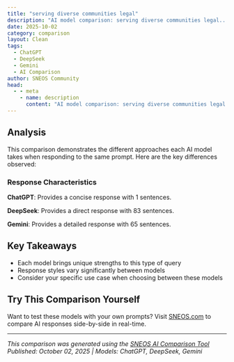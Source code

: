 ```yaml
---
title: "serving diverse communities legal"
description: "AI model comparison: serving diverse communities legal..."
date: 2025-10-02
category: comparison
layout: Clean
tags:
  - ChatGPT
  - DeepSeek
  - Gemini
  - AI Comparison
author: SNEOS Community
head:
  - - meta
    - name: description
      content: "AI model comparison: serving diverse communities legal..."
---
```


<ChatComparison
  title="serving diverse communities legal"
  prompt="serving diverse communities legal"
  :responses='{
    "ChatGPT": "Serving diverse communities in a legal context involves understanding and addressing the unique legal needs, cultural backgrounds, and specific challenges faced by different groups. Here are some key aspects to consider:\n\n### 1. **Cultural Competence**\n   - **Understanding Cultural Differences**: It&#x27;s crucial for legal professionals to be sensitive to cultural norms, values, and practices of various communities.\n   - **Effective Communication**: Use language services and translators for non-English speaking clients to ensure clear communication.\n\n### 2. **Access to Justice**\n   - **Barriers to Access**: Identify and work to remove barriers such as language, socioeconomic status, and lack of transportation.\n   - **Legal Aid Services**: Partner with legal aid organizations that specialize in serving low-income and marginalized communities.\n\n### 3. **Community Engagement**\n   - **Outreach Programs**: Engage with diverse communities through workshops, informational sessions, and partnerships with community organizations.\n   - **Feedback Mechanisms**: Create avenues for community feedback to better understand their legal needs.\n\n### 4. **Education and Resources**\n   - **Legal Literacy**: Provide resources and education tailored to diverse communities regarding their rights and responsibilities.\n   - **Informational Materials**: Offer brochures and online resources in multiple languages to ensure accessibility.\n\n### 5. **Non-Discrimination Practices**\n   - **Policy Implementation**: Implement and adhere to non-discrimination policies within legal practices and institutions.\n   - **Diversity Training**: Offer regular training for legal professionals on issues related to diversity, equity, and inclusion.\n\n### 6. **Specialized Legal Services**\n   - **Focus Areas**: Establish practices that focus on immigration law, family law, housing, employment, and civil rights as they pertain to specific communities.\n   - **Pro Bono Work**: Encourage and facilitate pro bono opportunities for attorneys to serve diverse communities.\n\n### 7. **Collaboration with Community Organizations**\n   - **Partnerships**: Collaborate with nonprofits, grassroots organizations, and community leaders to enhance service delivery.\n   - **Resource Sharing**: Share resources, knowledge, and referrals to better support community members.\n\n### 8. **Policy Advocacy**\n   - **Advocacy for Diverse Communities**: Engage in advocacy work to influence legal and policy changes that impact diverse communities.\n   - **Participation in Legislative Processes**: Mobilize community voices in legislative discussions to ensure their needs are represented.\n\n### 9. **Understanding Intersectionality**\n   - **Holistic Approach**: Recognize how various identities (race, gender, sexuality, disability, etc.) intersect and impact individuals&#x27; legal experiences.\n   - **Tailored Solutions**: Provide tailored legal assistance that reflects the complexities of clients’ identities and circumstances.\n\n### Conclusion\nBy focusing on these areas, legal professionals can better serve diverse communities, ensuring that their legal rights are protected and that they receive equitable treatment in the legal system. This not only enhances the effectiveness of legal services but also strengthens the overall community.",
    "DeepSeek": "Of course. Serving diverse communities in a legal context is not just a niche practice area; it\u0027s a fundamental aspect of ethical, competent, and effective lawyering in a multicultural society. It requires a specific set of skills, knowledge, and attitudes that go beyond legal expertise.\n\nHere is a comprehensive breakdown of what it means and how to do it effectively.\n\n### Core Principles of Serving Diverse Communities\n\n1.  **Cultural Competence:** The ability to understand, communicate with, and effectively interact with people across cultures. It involves:\n    *   **Awareness of one\u0027s own cultural worldview.**\n    *   **Attitude towards cultural differences.**\n    *   **Knowledge of different cultural practices and worldviews.**\n    *   **Cross-cultural communication skills.**\n\n2.  **Linguistic Access:** Ensuring that Limited English Proficient (LEP) individuals have meaningful access to legal services. This is often a legal requirement under Title VI of the Civil Rights Act.\n\n3.  **Humility and a Learning Mindset:** Acknowledging that you don\u0027t know everything about another person\u0027s culture or experience and being open to learning from your clients.\n\n4.  **Trauma-Informed Approach:** Recognizing that many clients from marginalized communities may have experienced trauma (e.g., from immigration, discrimination, violence, or the legal system itself) and adapting your practice to avoid re-traumatization.\n\n5.  **Anti-Bias and Anti-Racism:** Actively working to identify and counteract personal and systemic biases within your practice and the legal system.\n\n---\n\n### Key Strategies for Effective Legal Service\n\n#### 1. Communication and Interpersonal Skills\n\n*   **Use Professional Interpreters:** **Never** use family members, especially children, as interpreters. Use certified professional interpreters to ensure accuracy, confidentiality, and impartiality.\n*   **Plain Language:** Avoid legalese. Explain complex legal concepts in simple, clear language. Check for understanding by having the client explain it back to you.\n*   **Non-Verbal Cues:** Be aware that eye contact, personal space, gestures, and expressions of emotion can have different meanings in different cultures.\n*   **Active Listening:** Listen to understand, not just to respond. Pay attention to what is said and what is not said.\n\n#### 2. Building Trust and Rapport\n\n*   **Respect for Cultural Norms:** Learn basic greetings, understand formality in address (e.g., using last names and titles), and be mindful of gender dynamics.\n*   **Understand Different Perspectives on Law and Authority:** Some communities may have deep-seated distrust of government and legal systems due to historical or personal experiences. Others may view lawyers as authority figures they cannot question. Address this directly and empathetically.\n*   **Client-Centered Lawyering:** Let the client\u0027s goals and priorities drive the representation, not your own assumptions about what is best for them.\n\n#### 3. Practical and Office-Wide Steps\n\n*   **Hiring and Training:** Build a diverse staff and provide ongoing training on cultural competency, implicit bias, and serving specific communities (e.g., refugees, LGBTQ\u002B individuals, people with disabilities).\n*   **Inclusive Intake Process:** Ensure your intake forms are inclusive (e.g., preferred pronouns, options for various family structures) and available in multiple languages.\n*   **Accessible Marketing and Outreach:** Your website, brochures, and community outreach should feature diverse images and be available in languages commonly spoken in your community. Partner with trusted community-based organizations.\n*   **Physical Space:** Is your office accessible to people with disabilities? Is it welcoming? Do you have signage in multiple languages?\n\n---\n\n### Specific Community Considerations\n\n| Community | Key Considerations for Legal Professionals |\n| :--- | :--- |\n| **Immigrants \u0026 Refugees** | \u2022 Trauma from past persecution or dangerous journeys.\u003Cbr\u003E\u2022 Fear of deportation and authorities.\u003Cbr\u003E\u2022 Complex immigration status affecting other legal issues (housing, family law).\u003Cbr\u003E\u2022 Need for qualified interpreters and culturally specific resources. |\n| **LGBTQ\u002B Individuals** | \u2022 Use of correct names and pronouns.\u003Cbr\u003E\u2022 Understanding of unique family law issues (parentage, adoption).\u003Cbr\u003E\u2022 Awareness of discrimination in housing, employment, and public accommodations.\u003Cbr\u003E\u2022 Creating a visibly safe and affirming environment (e.g., Pride flag, inclusive forms). |\n| **People with Disabilities** | \u2022 Providing reasonable accommodations (e.g., ASL interpreters, documents in large print).\u003Cbr\u003E\u2022 Understanding the social and medical models of disability.\u003Cbr\u003E\u2022 Communicating directly with the client, not just their companion or aide. |\n| **Religious Minorities** | \u2022 Accommodating religious holidays, prayer times, and dress.\u003Cbr\u003E\u2022 Understanding how religious law (e.g., Sharia, Halakha) may influence a client\u0027s personal decisions and goals. |\n| **Low-Income Communities** | \u2022 \u0022Justice gap\u0022 \u2013 the inability to afford legal help.\u003Cbr\u003E\u2022 Navigating legal problems without a safety net.\u003Cbr\u003E\u2022 Understanding the intersection of poverty with other legal issues (eviction, consumer debt, benefits). |\n\n---\n\n### Ethical and Legal Obligations\n\n*   **Competence (Rule 1.1):** Comment 8 to this rule in the Model Rules of Professional Conduct states that competence can require understanding the \u0022particularities\u0022 of representing a client from a different background.\n*   **Communication (Rule 1.4):** You must communicate with your client in a way that they can reasonably understand.\n*   **Diligence (Rule 1.3):** Providing culturally competent service is part of providing diligent representation.\n*   **Title VI of the Civil Rights Act:** Prohibits discrimination based on race, color, or national origin in programs that receive federal financial assistance, which includes many legal aid organizations. This requires meaningful language access for LEP individuals.\n\n### Resources for Lawyers and Law Firms\n\n*   **The Center for Legal Inclusiveness (CLI)**\n*   **The American Bar Association (ABA) Center for Professional Responsibility** and **Diversity and Inclusion Center**\n*   **National Center for Access to Justice**\n*   **The National LGBTQ\u002B Bar Association**\n*   **The National Disability Rights Network (NDRN)**\n\n**Conclusion:**\n\nServing diverse communities is an active, ongoing process\u2014not a one-time checklist. It requires intentionality, resources, and a commitment to justice that recognizes the unique histories, challenges, and strengths each client brings. By embracing these principles, legal professionals can not only provide better representation but also help build a more just and equitable legal system for everyone.",
    "Gemini": "Serving diverse communities in the legal field is a multifaceted issue encompassing access to justice, cultural competency, representation within the legal profession, and equitable outcomes. Here\u0027s a breakdown of key considerations and strategies:\n\n**1. Understanding Diversity:**\n\n*   **Cultural Diversity:**  Encompasses race, ethnicity, language, religion, customs, traditions, and values.\n*   **Linguistic Diversity:**  Refers to the different languages spoken within a community and the need for language access services.\n*   **Socioeconomic Diversity:** Acknowledges disparities in income, education, and access to resources that can affect legal outcomes.\n*   **Disability Diversity:** Includes physical, cognitive, sensory, and mental health disabilities, requiring accommodations and accessibility.\n*   **Gender and Sexual Orientation Diversity:** Recognition of LGBTQ\u002B individuals and their unique legal needs.\n*   **Age Diversity:** The needs of children, youth, adults, and older adults differ.\n*   **Immigration Status:** Impacts legal rights and access to services.\n*   **Geographic Diversity:**  Rural communities often face different challenges than urban areas regarding legal access.\n\n**2. Key Challenges in Serving Diverse Communities:**\n\n*   **Language Barriers:** Difficulties in communicating with clients who speak a different language.\n*   **Cultural Misunderstandings:**  Differences in values, beliefs, and communication styles can lead to misunderstandings and mistrust.\n*   **Lack of Access to Legal Resources:**  Limited availability of legal aid, pro bono services, and affordable legal representation.\n*   **Fear and Distrust of the Legal System:**  Stemming from historical injustices, experiences with discrimination, and lack of understanding of the system.\n*   **Geographic Barriers:**  Difficulties in accessing legal services in rural or underserved areas.\n*   **Lack of Representation in the Legal Profession:**  Underrepresentation of diverse groups in law schools, law firms, and the judiciary.\n*   **Implicit Bias and Discrimination:** Unconscious biases can affect how legal professionals treat clients and make decisions.\n*   **Limited Financial Resources:**  Inability to afford legal fees, court costs, and other expenses.\n*   **Complex Legal Issues:**  Facing challenges related to immigration, housing, employment, and other areas.\n\n**3. Strategies for Improving Legal Services to Diverse Communities:**\n\n*   **Language Access:**\n    *   **Interpretation and Translation Services:** Provide qualified interpreters and translated documents in multiple languages.\n    *   **Bilingual Staff:** Hire staff members who are fluent in multiple languages.\n    *   **\u0022I Speak\u0022 Cards:**  Use cards that clients can point to in order to indicate the language they speak.\n    *   **Training for Staff:**  Train staff on how to work with interpreters and communicate effectively with clients who have limited English proficiency.\n\n*   **Cultural Competency Training:**\n    *   **Educate Legal Professionals:** Provide training on cultural awareness, sensitivity, and the impact of cultural factors on legal issues.\n    *   **Understand Cultural Norms:**  Learn about the cultural norms and values of different communities to avoid misunderstandings.\n    *   **Develop Culturally Appropriate Communication Strategies:** Tailor communication styles to the needs of different clients.\n\n*   **Outreach and Education:**\n    *   **Community Partnerships:** Collaborate with community organizations, religious institutions, and other trusted groups to reach diverse populations.\n    *   **Legal Workshops and Seminars:** Offer workshops and seminars on legal topics of interest to diverse communities.\n    *   **Public Service Announcements:**  Create public service announcements in multiple languages to raise awareness of legal rights and resources.\n    *   **Know Your Rights Campaigns:**  Develop and implement \u0022Know Your Rights\u0022 campaigns to inform people of their legal rights.\n\n*   **Representation in the Legal Profession:**\n    *   **Recruitment and Retention:**  Actively recruit and retain diverse students and attorneys in law schools and law firms.\n    *   **Mentorship Programs:**  Establish mentorship programs to support diverse legal professionals.\n    *   **Pipeline Programs:**  Create pipeline programs to encourage students from underrepresented backgrounds to pursue legal careers.\n    *   **Scholarships and Financial Aid:**  Offer scholarships and financial aid to diverse students who are interested in law school.\n\n*   **Accessibility:**\n    *   **Physical Accessibility:** Ensure that legal offices and courtrooms are physically accessible to people with disabilities.\n    *   **Communication Accessibility:**  Provide alternative formats for legal documents, such as large print, Braille, and audio recordings.\n    *   **Assistive Technology:**  Provide assistive technology devices, such as screen readers and voice recognition software.\n\n*   **Addressing Bias and Discrimination:**\n    *   **Implicit Bias Training:**  Offer implicit bias training to legal professionals to raise awareness of unconscious biases.\n    *   **Complaint Mechanisms:**  Establish clear mechanisms for reporting and investigating complaints of discrimination.\n    *   **Diversity and Inclusion Policies:**  Implement diversity and inclusion policies to promote equitable treatment.\n\n*   **Collaboration and Coordination:**\n    *   **Legal Aid Organizations:**  Work with legal aid organizations to provide free or low-cost legal services to low-income individuals.\n    *   **Pro Bono Programs:**  Encourage attorneys to provide pro bono services to underserved communities.\n    *   **Government Agencies:**  Collaborate with government agencies to address systemic barriers to justice.\n\n*   **Technology:**\n    *   **Online Legal Resources:**  Develop online legal resources in multiple languages.\n    *   **Virtual Legal Clinics:**  Offer virtual legal clinics to provide remote legal assistance.\n    *   **Mobile Apps:**  Create mobile apps that provide legal information and resources.\n\n*   **Trauma-Informed Legal Practice:**\n    *   **Training:** Train legal professionals on trauma-informed practices to understand and respond to the needs of clients who have experienced trauma.\n    *   **Safe Spaces:** Create safe and supportive environments for clients to share their experiences.\n    *   **Empowerment:** Empower clients to make informed decisions about their legal cases.\n\n**4. Ethical Considerations:**\n\n*   **Confidentiality:**  Maintaining client confidentiality is paramount.\n*   **Conflicts of Interest:**  Identify and avoid conflicts of interest.\n*   **Competence:**  Ensure that you have the necessary skills and knowledge to represent your clients effectively.\n*   **Diligence:**  Act diligently on behalf of your clients.\n*   **Candor to the Tribunal:**  Be honest and truthful to the court.\n*   **Fairness:**  Treat all parties fairly and equitably.\n\n**5. Examples of Successful Initiatives:**\n\n*   **Language Access Plans:**  Many courts and legal organizations have implemented language access plans to ensure that individuals with limited English proficiency have equal access to justice.\n*   **Community Legal Clinics:**  Community legal clinics provide free or low-cost legal services to residents of underserved communities.\n*   **Cultural Competency Programs:**  Law schools and bar associations are offering cultural competency programs to educate legal professionals about the needs of diverse communities.\n*   **Diversity and Inclusion Initiatives:**  Law firms and corporations are implementing diversity and inclusion initiatives to promote equitable treatment and opportunity.\n\n**In conclusion, serving diverse communities effectively requires a comprehensive and ongoing commitment to cultural competency, language access, representation, and equitable outcomes. By addressing the challenges and implementing the strategies outlined above, the legal profession can create a more just and inclusive system for all.**\n"
  }'
  published-date="03:21"
/>

## Analysis

This comparison demonstrates the different approaches each AI model takes when responding to the same prompt. Here are the key differences observed:

### Response Characteristics

**ChatGPT**: Provides a concise response with 1 sentences. 

**DeepSeek**: Provides a direct response with 83 sentences. 

**Gemini**: Provides a detailed response with 65 sentences. 

## Key Takeaways

- Each model brings unique strengths to this type of query
- Response styles vary significantly between models
- Consider your specific use case when choosing between these models

## Try This Comparison Yourself

Want to test these models with your own prompts? Visit [SNEOS.com](https://sneos.com) to compare AI responses side-by-side in real-time.

---

*This comparison was generated using the [SNEOS AI Comparison Tool](https://sneos.com)*
*Published: October 02, 2025 | Models: ChatGPT, DeepSeek, Gemini*
